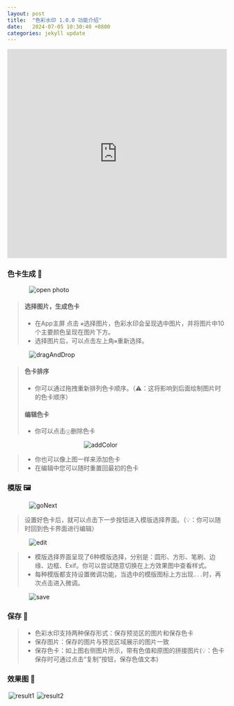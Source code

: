 ```yaml
---
layout: post
title:  "色彩水印 1.0.0 功能介绍"
date:   2024-07-05 10:30:40 +0800
categories: jekyll update
---
```


<div style="text-align: center">
<iframe height="480" src="https://www.youtube.com/embed/bgixySjxItw" title="色彩水印 🎨 Palette App Demo" frameborder="0" allow="accelerometer; autoplay; clipboard-write; encrypted-media; gyroscope; picture-in-picture; web-share" referrerpolicy="strict-origin-when-cross-origin" allowfullscreen style="width: 100%"></iframe>
</div>

### 色卡生成 🎨

<img src="{{ site.baseurl }}/assets/features/1.png" alt="open photo" style="display: block; max-width: 80%; margin: 0 auto;" />

> #### 选择图片，生成色卡
> - 在App主屏 点击 `⊕`选择图片，色彩水印会呈现选中图片，并将图片中10个主要颜色呈现在图片下方。
> - 选择图片后，可以点击左上角`⊕`重新选择。

<img src="{{ site.baseurl }}/assets/features/dragAndDrop.png" alt="dragAndDrop" style="display: block; max-width: 80%; margin: 0 auto;" />

> #### 色卡排序
> - 你可以通过拖拽重新排列色卡顺序。（⚠️：这将影响到后面绘制图片时的色卡顺序）
> #### 编辑色卡
> - 你可以点击`ⓧ`删除色卡

<img src="{{ site.baseurl }}/assets/features/addColor.png" alt="addColor" style="display: block; max-width: 30%; margin: 0 auto;" />

> - 你也可以像上图一样来添加色卡
> - 在编辑中您可以随时重置回最初的色卡


### 模版 🖼️

<img src="{{ site.baseurl }}/assets/features/goNext.png" alt="goNext" style="display: block; max-width: 80%; margin: 0 auto;" />

> 设置好色卡后，就可以点击下一步按钮进入模版选择界面。（💡：你可以随时回到色卡界面进行编辑）

<img src="{{ site.baseurl }}/assets/features/edit.png" alt="edit" style="display: block; max-width: 80%; margin: 0 auto;" />

> - 模版选择界面呈现了6种模版选择，分别是：圆形、方形、笔刷、边缘、边框、Exif。你可以尝试随意切换在上方效果图中查看样式。
> - 每种模版都支持设置微调功能，当选中的模版图标上方出现`...`时，再次点击进入微调。

<img src="{{ site.baseurl }}/assets/features/save.png" alt="save" style="display: block; max-width: 80%; margin: 0 auto;" />

### 保存 💾

> - 色彩水印支持两种保存形式：保存预览区的图片和保存色卡
> - 保存图片：保存的图片与预览区域展示的图片一致
> - 保存色卡：如上图右侧图片所示，带有色值和原图的拼接图片(💡：色卡保存时可通过点击“复制”按钮，保存色值文本)

### 效果图 💫

<div style="display: flex; flex-wrap: wrap;">
  <img src="{{ site.baseurl }}/assets/features/result1.JPG" alt="result1" style="display: block; max-width: 30%;margin: 3px;" />
  <img src="{{ site.baseurl }}/assets/features/result2.JPG" alt="result2" style="display: block; max-width: 30%;margin: 3px;" />
</div>


